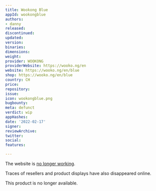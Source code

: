 ```yaml
---
title: Wookong Blue
appId: wookongblue
authors:
- danny
released: 
discontinued: 
updated: 
version: 
binaries: 
dimensions: 
weight: 
provider: WOOKONG
providerWebsite: https://wooko.ng/en
website: https://wooko.ng/en/blue
shop: https://wooko.ng/en/blue
country: CH
price: 
repository: 
issue: 
icon: wookongblue.png
bugbounty: 
meta: defunct
verdict: wip
appHashes: 
date: '2022-02-17'
signer: 
reviewArchive: 
twitter: 
social: 
features: 

---
```


The website is [no longer working](https://twitter.com/BitcoinWalletz/status/1477479861031616517).

Traces of resellers and product displays have also disappeared online. 

This product is no longer available.
